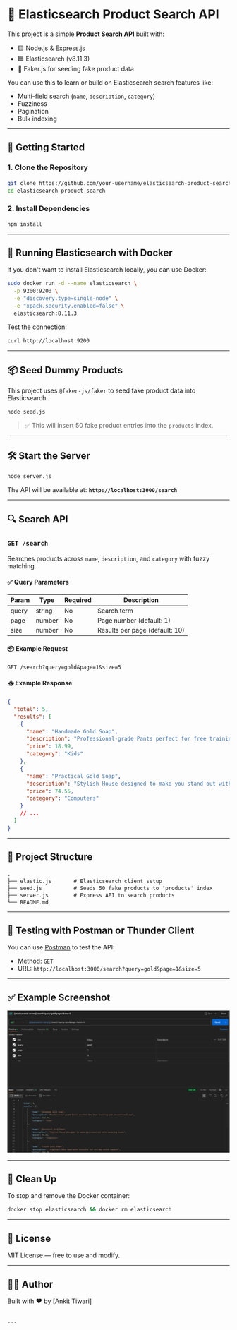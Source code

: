 # 🧠 Elasticsearch Product Search API

This project is a simple **Product Search API** built with:

- 🟨 Node.js & Express.js
- 🟦 Elasticsearch (v8.11.3)
- 🧪 Faker.js for seeding fake product data

You can use this to learn or build on Elasticsearch search features like:
- Multi-field search (`name`, `description`, `category`)
- Fuzziness
- Pagination
- Bulk indexing

---

## 🚀 Getting Started

### 1. Clone the Repository

```bash
git clone https://github.com/your-username/elasticsearch-product-search.git
cd elasticsearch-product-search
````

### 2. Install Dependencies

```bash
npm install
```

---

## 🐳 Running Elasticsearch with Docker

If you don't want to install Elasticsearch locally, you can use Docker:

```bash
sudo docker run -d --name elasticsearch \
  -p 9200:9200 \
  -e "discovery.type=single-node" \
  -e "xpack.security.enabled=false" \
  elasticsearch:8.11.3
```

Test the connection:

```bash
curl http://localhost:9200
```

---

## 📦 Seed Dummy Products

This project uses `@faker-js/faker` to seed fake product data into Elasticsearch.

```bash
node seed.js
```

> ✅ This will insert 50 fake product entries into the `products` index.

---

## 🛠 Start the Server

```bash
node server.js
```

The API will be available at:
**`http://localhost:3000/search`**

---

## 🔍 Search API

### `GET /search`

Searches products across `name`, `description`, and `category` with fuzzy matching.

#### ✅ Query Parameters

| Param | Type   | Required | Description                    |
| ----- | ------ | -------- | ------------------------------ |
| query | string | No       | Search term                    |
| page  | number | No       | Page number (default: 1)       |
| size  | number | No       | Results per page (default: 10) |

#### 📦 Example Request

```http
GET /search?query=gold&page=1&size=5
```

#### 📥 Example Response

```json
{
  "total": 5,
  "results": [
    {
      "name": "Handmade Gold Soap",
      "description": "Professional-grade Pants perfect for free training and recreational use",
      "price": 18.99,
      "category": "Kids"
    },
    {
      "name": "Practical Gold Soap",
      "description": "Stylish House designed to make you stand out with menacing looks",
      "price": 74.55,
      "category": "Computers"
    }
    // ...
  ]
}
```

---

## 📁 Project Structure

```
.
├── elastic.js       # Elasticsearch client setup
├── seed.js          # Seeds 50 fake products to 'products' index
├── server.js        # Express API to search products
└── README.md
```

---

## 🧪 Testing with Postman or Thunder Client

You can use [Postman](https://www.postman.com/) to test the API:

* Method: `GET`
* URL: `http://localhost:3000/search?query=gold&page=1&size=5`

---

## ✅ Example Screenshot

![Search Response Example](./postman-test.png)

---

## 🧼 Clean Up

To stop and remove the Docker container:

```bash
docker stop elasticsearch && docker rm elasticsearch
```

---

## 📜 License

MIT License — free to use and modify.

---

## 👨‍💻 Author

Built with ❤️ by \[Ankit Tiwari]

```

---
